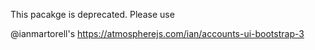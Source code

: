 This pacakge is deprecated. Please use

@ianmartorell's https://atmospherejs.com/ian/accounts-ui-bootstrap-3
